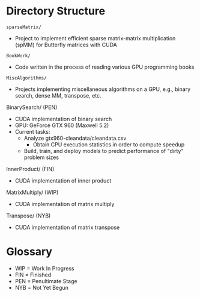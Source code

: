 # Directory Structure
`sparseMatrix/`
- Project to implement efficient sparse matrix-matrix multiplication (spMM) for Butterfly matrices with CUDA

`BookWork/`
- Code written in the process of reading various GPU programming books 

`MiscAlgorithms/`
- Projects implementing miscellaneous algorithms on a GPU, e.g., binary search, dense MM, transpose, etc.  

BinarySearch/ (PEN)
- CUDA implementation of binary search
- GPU: GeForce GTX 960 (Maxwell 5.2) 
- Current tasks:
    - Analyze gtx960-cleandata/cleandata.csv
        - Obtain CPU execution statistics in order to compute speedup
    - Build, train, and deploy models to predict performance of "dirty" problem sizes

InnerProduct/ (FIN)
- CUDA implementation of inner product

MatrixMultiply/ (WIP)
- CUDA implementation of matrix multiply

Transpose/ (NYB)
- CUDA implementation of matrix transpose 

# Glossary
- WIP = Work In Progress
- FIN = Finished
- PEN = Penultimate Stage
- NYB = Not Yet Begun